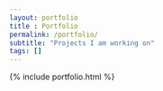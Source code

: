 ```yaml
--- 
layout: portfolio
title : Portfolio 
permalink: /portfolio/
subtitle: "Projects I am working on" 
tags: []
---
```


{% include portfolio.html %}
